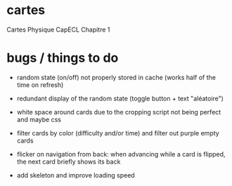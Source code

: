 # cartes

Cartes Physique CapECL
Chapitre 1

# bugs / things to do

- random state (on/off) not properly stored in cache (works half of the time on refresh)
- redundant display of the random state (toggle button + text "aléatoire")
- white space around cards due to the cropping script not being perfect and maybe css

- filter cards by color (difficulty and/or time) and filter out purple empty cards
- flicker on navigation from back: when advancing while a card is flipped, the next card briefly shows its back
- add skeleton and improve loading speed
